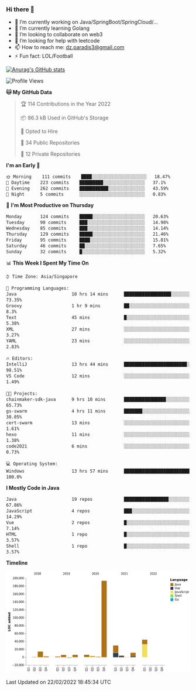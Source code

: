 ### Hi there 👋

- 🔭 I’m currently working on Java/SpringBoot/SpringCloud/...
- 🌱 I’m currently learning Golang
- 👯 I’m looking to collaborate on web3
- 🤔 I’m looking for help with leetcode
- 📫 How to reach me: dz.paradis3@gmail.com
- ⚡ Fun fact: LOL/Football

[![Anurag's GitHub stats](https://github-readme-stats.vercel.app/api?username=xiumu2017&show_icons=true&theme=radical)](https://github.com/anuraghazra/github-readme-stats)

<!--
**xiumu2017/xiumu2017** is a ✨ _special_ ✨ repository because its `README.md` (this file) appears on your GitHub profile.

Here are some ideas to get you started:

- 🔭 I’m currently working on ...
- 🌱 I’m currently learning ...
- 👯 I’m looking to collaborate on ...
- 🤔 I’m looking for help with ...
- 💬 Ask me about ...
- 📫 How to reach me: ...
- 😄 Pronouns: ...
- ⚡ Fun fact: ...
-->

<!--START_SECTION:waka-->
![Profile Views](http://img.shields.io/badge/Profile%20Views-0-blue)

**🐱 My GitHub Data** 

> 🏆 114 Contributions in the Year 2022
 > 
> 📦 86.3 kB Used in GitHub's Storage 
 > 
> 💼 Opted to Hire
 > 
> 📜 34 Public Repositories 
 > 
> 🔑 12 Private Repositories  
 > 
**I'm an Early 🐤** 

```text
🌞 Morning    111 commits    ████░░░░░░░░░░░░░░░░░░░░░   18.47% 
🌆 Daytime    223 commits    █████████░░░░░░░░░░░░░░░░   37.1% 
🌃 Evening    262 commits    ███████████░░░░░░░░░░░░░░   43.59% 
🌙 Night      5 commits      ░░░░░░░░░░░░░░░░░░░░░░░░░   0.83%

```
📅 **I'm Most Productive on Thursday** 

```text
Monday       124 commits    █████░░░░░░░░░░░░░░░░░░░░   20.63% 
Tuesday      90 commits     ███░░░░░░░░░░░░░░░░░░░░░░   14.98% 
Wednesday    85 commits     ███░░░░░░░░░░░░░░░░░░░░░░   14.14% 
Thursday     129 commits    █████░░░░░░░░░░░░░░░░░░░░   21.46% 
Friday       95 commits     ████░░░░░░░░░░░░░░░░░░░░░   15.81% 
Saturday     46 commits     ██░░░░░░░░░░░░░░░░░░░░░░░   7.65% 
Sunday       32 commits     █░░░░░░░░░░░░░░░░░░░░░░░░   5.32%

```


📊 **This Week I Spent My Time On** 

```text
⌚︎ Time Zone: Asia/Singapore

💬 Programming Languages: 
Java                     10 hrs 14 mins      ██████████████████░░░░░░░   73.35% 
Groovy                   1 hr 9 mins         ██░░░░░░░░░░░░░░░░░░░░░░░   8.3% 
Text                     45 mins             █░░░░░░░░░░░░░░░░░░░░░░░░   5.38% 
XML                      27 mins             ░░░░░░░░░░░░░░░░░░░░░░░░░   3.27% 
YAML                     23 mins             ░░░░░░░░░░░░░░░░░░░░░░░░░   2.83%

🔥 Editors: 
IntelliJ                 13 hrs 44 mins      ████████████████████████░   98.51% 
VS Code                  12 mins             ░░░░░░░░░░░░░░░░░░░░░░░░░   1.49%

🐱‍💻 Projects: 
chainmaker-sdk-java      9 hrs 10 mins       ████████████████░░░░░░░░░   65.73% 
gs-swarm                 4 hrs 11 mins       ███████░░░░░░░░░░░░░░░░░░   30.05% 
cert-swarm               13 mins             ░░░░░░░░░░░░░░░░░░░░░░░░░   1.61% 
hexo                     11 mins             ░░░░░░░░░░░░░░░░░░░░░░░░░   1.38% 
code2021                 6 mins              ░░░░░░░░░░░░░░░░░░░░░░░░░   0.73%

💻 Operating System: 
Windows                  13 hrs 57 mins      █████████████████████████   100.0%

```

**I Mostly Code in Java** 

```text
Java                     19 repos            █████████████████░░░░░░░░   67.86% 
JavaScript               4 repos             ███░░░░░░░░░░░░░░░░░░░░░░   14.29% 
Vue                      2 repos             █░░░░░░░░░░░░░░░░░░░░░░░░   7.14% 
HTML                     1 repo              █░░░░░░░░░░░░░░░░░░░░░░░░   3.57% 
Shell                    1 repo              █░░░░░░░░░░░░░░░░░░░░░░░░   3.57%

```


**Timeline**

![Chart not found](https://raw.githubusercontent.com/xiumu2017/xiumu2017/main/charts/bar_graph.png) 


 Last Updated on 22/02/2022 18:45:34 UTC
<!--END_SECTION:waka-->
